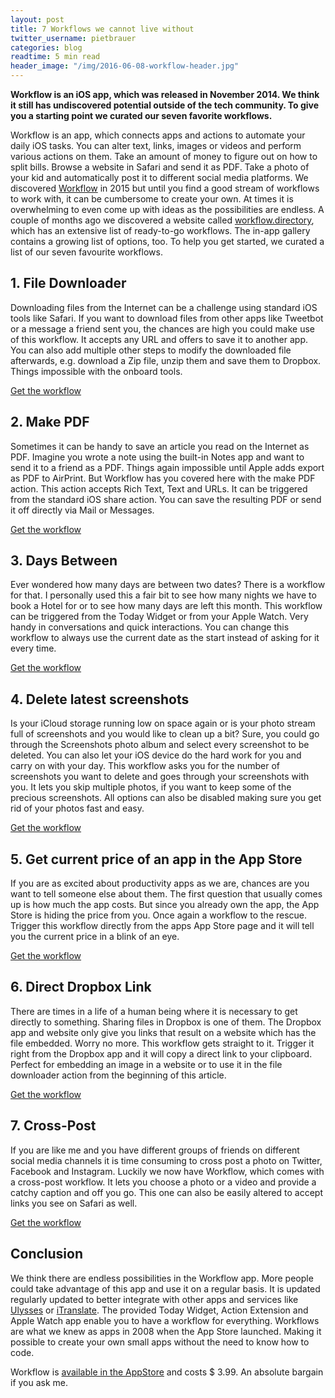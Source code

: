 ```yaml
---
layout: post
title: 7 Workflows we cannot live without
twitter_username: pietbrauer
categories: blog
readtime: 5 min read
header_image: "/img/2016-06-08-workflow-header.jpg"
---
```



__Workflow is an iOS app, which was released in November 2014. We think it still has undiscovered potential outside of the tech community. To give you a starting point we curated our seven favorite workflows.__


Workflow is an app, which connects apps and actions to automate your daily iOS tasks. You can alter text, links, images or videos and perform various actions on them. Take an amount of money to figure out on how to split bills. Browse a website in Safari and send it as PDF. Take a photo of your kid and automatically post it to different social media platforms.
We discovered [Workflow](https://workflow.is) in 2015 but until you find a good stream of workflows to work with, it can be cumbersome to create your own. At times it is overwhelming to even come up with ideas as the possibilities are endless. A couple of months ago we discovered a website called [workflow.directory](https://workflow.directory), which has an extensive list of ready-to-go workflows. The in-app gallery contains a growing list of options, too. To help you get started, we curated a list of our seven favourite workflows.

## 1. File Downloader

Downloading files from the Internet can be a challenge using standard iOS tools like Safari. If you want to download files from other apps like Tweetbot or a message a friend sent you, the chances are high you could make use of this workflow. It accepts any URL and offers to save it to another app. You can also add multiple other steps to modify the downloaded file afterwards, e.g. download a Zip file, unzip them and save them to Dropbox. Things impossible with the onboard tools.

[Get the workflow](https://workflow.is/workflows/ac472e47dac34782b071f04f573b00b6)

## 2. Make PDF

Sometimes it can be handy to save an article you read on the Internet as PDF. Imagine you wrote a note using the built-in Notes app and want to send it to a friend as a PDF. Things again impossible until Apple adds export as PDF to AirPrint. But Workflow has you covered here with the make PDF action. This action accepts Rich Text, Text and URLs. It can be triggered from the standard iOS share action. You can save the resulting PDF or send it off directly via Mail or Messages.

[Get the workflow](https://workflow.is/workflows/ac472e47dac34782b071f04f573b00b6)

## 3. Days Between

Ever wondered how many days are between two dates? There is a workflow for that. I personally used this a fair bit to see how many nights we have to book a Hotel for or to see how many days are left this month. This workflow can be triggered from the Today Widget or from your Apple Watch. Very handy in conversations and quick interactions. You can change this workflow to always use the current date as the start instead of asking for it every time.

[Get the workflow](https://workflow.is/workflows/ac472e47dac34782b071f04f573b00b6)

## 4. Delete latest screenshots

Is your iCloud storage running low on space again or is your photo stream full of screenshots and you would like to clean up a bit? Sure, you could go through the Screenshots photo album and select every screenshot to be deleted. You can also let your iOS device do the hard work for you and carry on with your day. This workflow asks you for the number of screenshots you want to delete and goes through your screenshots with you. It lets you skip multiple photos, if you want to keep some of the precious screenshots. All options can also be disabled making sure you get rid of your photos fast and easy.

[Get the workflow](https://workflow.is/workflows/0e29efa2aff5403caa65eb026425f189)

## 5. Get current price of an app in the App Store

If you are as excited about productivity apps as we are, chances are you want to tell someone else about them. The first question that usually comes up is how much the app costs. But since you already own the app, the App Store is hiding the price from you. Once again a workflow to the rescue. Trigger this workflow directly from the apps App Store page and it will tell you the current price in a blink of an eye.

[Get the workflow](https://workflow.is/workflows/ba45b10aa0134195993a12e0b2c14dc3)

## 6. Direct Dropbox Link

There are times in a life of a human being where it is necessary to get directly to something. Sharing files in Dropbox is one of them. The Dropbox app and website only give you links that result on a website which has the file embedded. Worry no more. This workflow gets straight to it. Trigger it right from the Dropbox app and it will copy a direct link to your clipboard. Perfect for embedding an image in a website or to use it in the file downloader action from the beginning of this article.

[Get the workflow](https://workflow.is/workflows/ba45b10aa0134195993a12e0b2c14dc3)

## 7. Cross-Post

If you are like me and you have different groups of friends on different social media channels it is time consuming to cross post a photo on Twitter, Facebook and Instagram. Luckily we now have Workflow, which comes with a cross-post workflow. It lets you choose a photo or a video and provide a catchy caption and off you go. This one can also be easily altered to accept links you see on Safari as well.

[Get the workflow](https://workflow.is/workflows/5947beabf05d4561a296ef561beb623c)

## Conclusion

We think there are endless possibilities in the Workflow app. More people could take advantage of this app and use it on a regular basis. It is updated regularly updated to better integrate with other apps and services like [Ulysses](http://ulyssesapp.com) or [iTranslate](http://itranslateapp.com/). The provided Today Widget, Action Extension and Apple Watch app enable you to have a workflow for everything.
Workflows are what we knew as apps in 2008 when the App Store launched. Making it possible to create your own small apps without the need to know how to code.

Workflow is [available in the AppStore](https://itunes.apple.com/de/app/workflow-powerful-automation/id915249334?l=en&mt=8) and costs $ 3.99. An absolute bargain if you ask me.